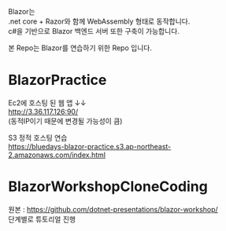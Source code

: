 Blazor는  
.net core + Razor와 함께 WebAssembly 형태로 동작합니다.  
c#을 기반으로 Blazor 백엔드 서버 또한 구축이 가능합니다.  

본 Repo는 Blazor를 연습하기 위한 Repo 입니다.  

# BlazorPractice  
Ec2에 호스팅 된 웹 앱 ↓↓  
http://3.36.117.126:90/  
(동적IP이기 때문에 변경될 가능성이 큼)  

S3 정적 호스팅 연습  
https://bluedays-blazor-practice.s3.ap-northeast-2.amazonaws.com/index.html  

# BlazorWorkshopCloneCoding  
원본 : https://github.com/dotnet-presentations/blazor-workshop/  
단계별로 튜토리얼 진행
